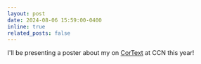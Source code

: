 ```yaml
---
layout: post
date: 2024-08-06 15:59:00-0400
inline: true
related_posts: false
---
```


I'll be presenting a poster about my on [CorText](../assets/pdf/Cortext_Bosch_CCN2024.pdf) at CCN this year!
